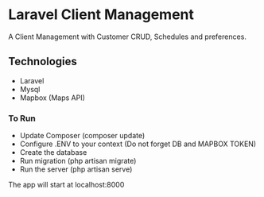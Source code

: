 # Laravel Client Management

A Client Management with Customer CRUD, Schedules and preferences.

## Technologies

- Laravel
- Mysql
- Mapbox (Maps API)

### To Run

- Update Composer (composer update)
- Configure .ENV to your context (Do not forget DB and MAPBOX TOKEN)
- Create the database
- Run migration     (php artisan migrate)
- Run the server    (php artisan serve)

The app will start at localhost:8000